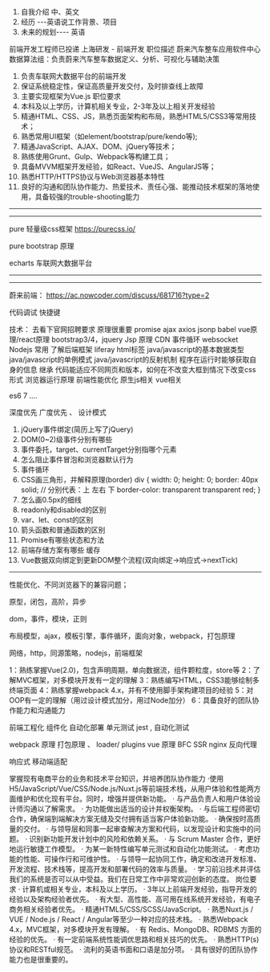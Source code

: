 1. 自我介绍 中、英文
2. 经历 ---英语说工作背景、项目
3. 未来的规划---- 英语

前端开发工程师已投递
上海研发 - 前端开发
职位描述
蔚来汽车整车应用软件中心数据算法组：负责蔚来汽车整车数据定义、分析、可视化与辅助决策
1. 负责车联网大数据平台的前端开发
2. 保证系统稳定性，保证高质量开发交付，及时排查线上故障
3. 主要实现框架为Vue.js
职位要求
1. 本科及以上学历，计算机相关专业，2-3年及以上相关开发经验
2. 精通HTML、CSS、JS，熟悉页面架构和布局，熟悉HTML5/CSS3等常用技术；
3. 熟悉常用UI框架（如element/bootstrap/pure/kendo等);
4. 精通JavaScript、AJAX、DOM、jQuery等技术；
5. 熟练使用Grunt、Gulp、Webpack等构建工具；
6. 具备MVVM框架开发经验，如React、VueJS、AngularJS等；
7. 熟悉HTTP/HTTPS协议与Web浏览器基本特性
8. 良好的沟通和团队协作能力、热爱技术、责任心强、能推动技术框架的落地使用，具备较强的trouble-shooting能力

*******
*******
pure 轻量级css框架 https://purecss.io/

pure bootstrap 原理

echarts 车联网大数据平台

*******
*******

蔚来前端：
https://ac.nowcoder.com/discuss/681716?type=2

代码调试  快捷键

技术： 
去看下官网招聘要求
原理很重要 promise ajax axios jsonp babel vue原理/react原理 bootstrap3/4，jquery  Jsp 原理 CDN
事件循环
websocket
Nodejs 常用
了解后端框架 liferay
html标签 
java/javascript的基本数据类型
java/javascript的单例模式
java/javascript的反射机制 程序在运行时能够获取自身的信息  继承
代码能适应不同网页和版本，如何在不改变大框到情况下改变css形式
浏览器运行原理
前端性能优化
原生js相关
vue相关

es6 7 ....

深度优先 广度优先 、
设计模式


1. jQuery事件绑定(简历上写了jQuery)
2. DOM(0~2)级事件分别有哪些
3. 事件委托，target、currentTarget分别指哪个元素
4. 怎么阻止事件冒泡和浏览器默认行为
5. 事件循环
6. CSS画三角形，并解释原理(border)
div {
        width: 0;
        height: 0;
        border: 40px solid;
        // 分别代表：上 左右 下
        border-color: transparent transparent red;
    }
7. 怎么画0.5px的细线
8. readonly和disabled的区别
9. var、let、const的区别
10. 箭头函数和普通函数的区别
11. Promise有哪些状态和方法
12. 前端存储方案有哪些 缓存
13. Vue数据双向绑定到更新DOM整个流程(双向绑定->响应式->nextTick)
---------------------
性能优化、不同浏览器下的兼容问题；

原型，闭包，高阶，异步

dom，事件，模块，正则

布局模型，ajax，模板引擎，事件循环，面向对象，webpack，打包原理

网络，http，同源策略，nodejs，前端框架

1：熟练掌握Vue(2.0)，包含声明周期，单向数据流，组件颗粒度，store等
2：了解MVC框架，对多模块开发有一定的理解
3：熟练编写HTML，CSS3能够绘制多终端页面
4：熟练掌握webpack 4.x，并有不使用脚手架构建项目的经验
5：对OOP有一定的理解（用过设计模式加分，用过Node加分）
6：具备良好的团队协作能力和沟通能力

前端工程化 组件化 
自动化部署
单元测试 jest ,
自动化测试

webpack 原理  打包原理 、 loader/ plugins
vue 原理
BFC
SSR
nginx 反向代理

响应式
移动端适配







掌握现有电商平台的业务和技术平台知识，并培养团队协作能力
·使用H5/JavaScript/Vue/CSS/Node.js/Nuxt.js等前端技术栈，从用户体验和性能两方面维护和优化现有平台。同时，增强并提供新功能。
· 与产品负责人和用户体验设计师沟通以了解需求。
· 为功能做出适当的设计并权衡架构。
· 与后端工程师密切合作，确保端到端解决方案无缝及交付拥有适当客户体验新功能。
· 确保按时高质量的交付。
· 与领导层和同事一起审查解决方案和代码，以发现设计和实施中的问题。
· 识别新功能开发计划中的风险和依赖关系。
· 与 Scrum Master 合作，更好地运行敏捷工作模型。
· 为某一新特性编写单元测试和自动化功能测试。
· 考虑功能的性能、可操作行和可维护性。
· 与领导一起协同工作，确定和改进开发标准、开发流程、技术栈等，提高开发和部署代码的效率与质量。
· 学习前沿技术并评估我们的系统是否可以从中受益。我们在日常工作中非常欢迎创新的态度。
岗位要求
· 计算机或相关专业，本科及以上学历。
· 3年以上前端开发经验，指导开发的经验以及架构经验者优先。
· 有大型、高性能、高可用在线系统开发经验，有电子商务相关经验者优先。
· 精通HTML5/CSS/SCSS/JavaScript。
· 熟悉Nuxt.js / VUE / Node.js / React / Angular等至少一种对应的技术栈。
· 熟悉Webpack 4.x，MVC框架，对多模块开发有理解。
· 有 Redis、MongoDB、RDBMS 方面的经验的优先。
· 有一定前端系统性能调优思路和相关技巧的优先。
· 熟悉HTTP(s)协议和RESTful规范。
· 流利的英语书面和口语是加分项。
· 具有很好的团队协作能力也是很重要的。